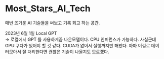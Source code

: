 # Most_Stars_AI_Tech

매번 뜨거운 AI 기술들을 써보고 기록 회고 하는 공간. 

2023년 6월 1일 Local GPT   
-> 로컬에서 GPT 를 사용하게끔 나온모델이다. CPU 인퍼런스가 가능하다. 사실근데 GPU 쿠다가 있어야 할 것 같다. CUDA가 없어서 실행까지만 해봤다. 아마 이걸로 데이터모아서 잘 처리한다면 괜찮은 기술이 나올지도 모르곘다.
